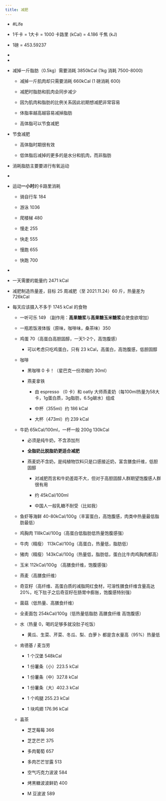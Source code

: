 ```yaml
---
title: 减肥
---
```


- #Life

- 1千卡 = 1大卡 = 1000 卡路里 (kCal) = 4.186 千焦 (kJ)

- 1磅 = 453.59237

- 

- 

- 减掉一斤脂肪（0.5kg）需要消耗 3850kCal (1kg 消耗 7500-8000)
	 - 减掉一斤肌肉却只需要消耗 660kCal (1 磅消耗 600)

	 - 减肥时脂肪和肌肉会同步减少

	 - 因为肌肉和脂肪的比例关系因此初期想减肥非常容易

	 - 体脂率越高越容易减掉脂肪

	 - 高体脂可以节食减肥

- 节食减肥
	 - 高体脂时期很有效

	 - 低体脂后减掉的更多的是水分和肌肉，而非脂肪

- 消耗脂肪主要要进行有氧运动

- 

- 运动**一小时**的卡路里消耗
	 - 骑自行车 184

	 - 游泳 1036

	 - 爬楼梯 480

	 - 慢走 255

	 - 快走 555

	 - 慢跑 655

	 - 快跑 700

- 

- 一天需要的能量约 2471 kCal

- 减肥制造热量差，目标 25 周减肥（至 2021.11.24）60 斤，热量差为 726kCal

- 每天应该摄入不多于 1745 kCal 的食物
	 - 一听可乐 149 （副作用：**高果糖浆**与**高果糖玉米糖浆**会使食欲增加）

	 - 一瓶若饭液体版（原味，咖啡味，桑茶味）350

	 - 鸡蛋 70（高蛋白高胆固醇，一天1-2个，高饱腹感）
		 - 可以考虑只吃鸡蛋白，只有 23 kCal，高蛋白，高饱腹感，低胆固醇

	 - 咖啡
		 - 黑咖啡 0 卡！（星巴克一份浓缩约 30ml）

		 - 燕麦拿铁
			 - 由 espresso （0 卡）和 oatly 大师燕麦奶（每100ml热量为58大卡，1g蛋白质，3g脂肪，6.5g碳水）组成

			 - 中杯（355ml）约 186 kCal

			 - 大杯（473ml）约 239 kCal

	 - 牛奶 65kCal/100ml，一杯一般 200g 130kCal
		 - 必须是纯牛奶，不含添加剂

		 - **全脂奶比脱脂奶更适合减肥**

		 - 燕麦奶不含奶，是纯植物饮料只是口感接近奶，富含膳食纤维，低胆固醇
			 - 对减肥而言和牛奶差距不大，但对于高胆固醇人群期望饱腹感人群很有用

			 - 约 45kCal/100ml

			 - 中国人一般乳糖不耐受（比如我）

	 - 鱼虾等海鲜 40-80kCal/100g（丰富蛋白，高饱腹感，肉类中热量最低脂肪最低）

	 - 鸡胸肉 118kCal/100g（高蛋白低脂肪低热量饱腹感强）

	 - 牛肉（精瘦） 113kCal/100g（高蛋白，热量低，脂肪低）

	 - 猪肉（精瘦）143kCal/100g（热量低，脂肪低，蛋白比牛肉鸡胸肉都高）

	 - 玉米 112kCal/100g （高膳食纤维，饱腹感强）

	 - 燕麦（高膳食纤维）

	 - 奇亚籽（高纤维、高蛋白质的减脂网红食材，可溶性膳食纤维含量高达20%，吃下肚子之后奇亚籽在肠胃中膨胀，饱腹感特别强）

	 - 菌菇（低热量、高膳食纤维）

	 - 全麦面包 254kCal/100g（低热量低脂肪 高膳食纤维 高饱腹感）

	 - 水（热量 0，喝的足够多就没肚子吃饭）
		 - 黄瓜、生菜、芹菜、冬瓜、梨、白萝卜 都是含水量高（95%）热量低

	 - 肯德基 / 麦当劳
		 - 1 个汉堡 548kCal

		 - 1 份薯条（小）223.5 kCal

		 - 1 份薯条（中）327.8 kCal

		 - 1 份薯条（大）402.3 kCal

		 - 1 个鸡腿 255.23 kCal

		 - 1 块鸡翅 176.96 kCal

	 - 喜茶
		 - 芝芝莓莓 366

		 - 芝芝芒芒 375

		 - 多肉葡萄 657

		 - 多肉芒芒甘露 513

		 - 空气巧克力波波 584

		 - 烤黑糖波波鲜奶 400

		 - M 豆波波 589
